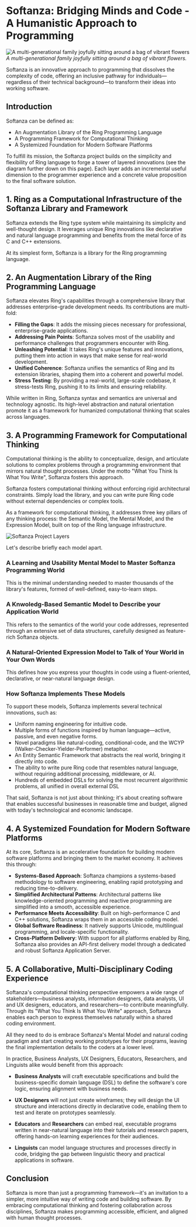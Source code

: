 # Softanza: Bridging Minds and Code - A Humanistic Approach to Programming 
![A multi-generational family joyfully sitting around a bag of vibrant flowers](../images/stz-for-the-rest-of-us.jpg)  
*A multi-generational family joyfully sitting around a bag of vibrant flowers.*

Softanza is an innovative approach to programming that dissolves the complexity of code, offering an inclusive pathway for individuals—regardless of their technical background—to transform their ideas into working software.

## Introduction

Softanza can be defined as:

- An Augmentation Library of the Ring Programming Language
- A Programming Framework for Computational Thinking
- A Systemized Foundation for Modern Software Platforms

To fulfill its mission, the Softanza project builds on the simplicity and flexibility of Ring language to forge a tower of layered innovations (see the diagram further down on this page). Each layer adds an incremental useful dimension to the programmer experience and a concrete value proposition to the final software solution.

## 1. Ring as a Computational Infrastructure of the Softanza Library and Framework

Softanza extends the Ring type system while maintaining its simplicity and well-thought design. It leverages unique Ring innovations like declarative and natural language programming and benefits from the metal force of its C and C++ extensions.

At its simplest form, Softanza is a library for the Ring programming language.

## 2. An Augmentation Library of the Ring Programming Language

Softanza elevates Ring's capabilities through a comprehensive library that addresses enterprise-grade development needs. Its contributions are multi-fold:

- **Filling the Gaps**: It adds the missing pieces necessary for professional, enterprise-grade applications.
- **Addressing Pain Points**: Softanza solves most of the usability and performance challenges that programmers encounter with Ring.
- **Unleashing Potential**: It takes Ring's unique features and innovations, putting them into action in ways that make sense for real-world development.
- **Unified Coherence**: Softanza unifies the semantics of Ring and its extension libraries, shaping them into a coherent and powerful model.
- **Stress Testing**: By providing a real-world, large-scale codebase, it stress-tests Ring, pushing it to its limits and ensuring reliability.

While written in Ring, Softanza syntax and semantics are universal and technology agnostic. Its high-level abstraction and natural orientation promote it as a framework for humanized computational thinking that scales across languages.

## 3. A Programming Framework for Computational Thinking

Computational thinking is the ability to conceptualize, design, and articulate solutions to complex problems through a programming environment that mirrors natural thought processes. Under the motto "What You Think Is What You Write", Softanza fosters this approach.

Softanza fosters computational thinking without enforcing rigid architectural constraints. Simply load the library, and you can write pure Ring code without external dependencies or complex tools.

As a framework for computational thinking, it addresses three key pillars of any thinking process: the Semantic Model, the Mental Model, and the Expression Model, built on top of the Ring language infrastructure.

![Softanza Project Layers](../images/stz-project-layers.png)

Let's describe briefly each model apart.

### A Learning and Usability Mental Model to Master Softanza Programming World

This is the minimal understanding needed to master thousands of the library's features, formed of well-defined, easy-to-learn steps.

### A Knwoledg-Based Semantic Model to Describe your Application World

This refers to the semantics of the world your code addresses, represented through an extensive set of data structures, carefully designed as feature-rich Softanza objects.

### A Natural-Oriented Expression Model to Talk of Your World in Your Own Words

This defines how you express your thoughts in code using a fluent-oriented, declarative, or near-natural language design.

### How Softanza Implements These Models

To support these models, Softanza implements several technical innovations, such as:

- Uniform naming engineering for intuitive code.
- Multiple forms of functions inspired by human language—active, passive, and even negative forms.
- Novel paradigms like natural-coding, conditional-code, and the WCYP (Walker-Checker-Yielder-Performer) metaphor.
- An Entity Semantic Framework that abstracts the real world, bringing it directly into code.
- The ability to write pure Ring code that resembles natural language, without requiring additional processing, middleware, or AI.
- Hundreds of embedded DSLs for solving the most recurrent algorithmic problems, all unified in overall external DSL

That said, Softanza is not just about thinking; it's about creating software that enables successful businesses in reasonable time and budget, aligned with today's technological and economic landscape.

## 4. A Systemized Foundation for Modern Software Platforms

At its core, Softanza is an accelerative foundation for building modern software platforms and bringing them to the market economy. It achieves this through:

- **Systems-Based Approach**: Softanza champions a systems-based methodology to software engineering, enabling rapid prototyping and reducing time-to-delivery.
- **Simplified Architectural Patterns**: Architectural patterns like knowledge-oriented programming and reactive programming are simplified into a smooth, accessible experience.
- **Performance Meets Accessibility**: Built on high-performance C and C++ solutions, Softanza wraps them in an accessible coding model.
- **Global Software Readiness**: It natively supports Unicode, multilingual programming, and locale-specific functionality.
- **Cross-Platform Delivery**: With support for all platforms enabled by Ring, Softanza also provides an API-first delivery model through a dedicated and robust Softanza Application Server.

## 5. A Collaborative, Multi-Disciplinary Coding Experience

Softanza's computational thinking perspective empowers a wide range of stakeholders—business analysts, information designers, data analysts, UI and UX designers, educators, and researchers—to contribute meaningfully. Through its "What You Think Is What You Write" approach, Softanza enables each person to express themselves naturally within a shared coding environment.

All they need to do is embrace Softanza's Mental Model and natural coding paradigm and start creating working prototypes for their programs, leaving the final implementation details to the coders at a lower level.

In practice, Business Analysts, UX Designers, Educators, Researchers, and Linguists alike would benefit from this approach: 

- **Business Analysts** will craft executable specifications and build the business-specific domain language (DSL) to define the software's core logic, ensuring alignment with business needs.
  
- **UX Designers** will not just create wireframes; they will design the UI structure and interactions directly in declarative code, enabling them to test and iterate on prototypes seamlessly.

- **Educators** and **Researchers** can embed real, executable programs written in near-natural language into their tutorials and research papers, offering hands-on learning experiences for their audiences.

- **Linguists** can model language structures and processes directly in code, bridging the gap between linguistic theory and practical applications in software. 

## Conclusion

Softanza is more than just a programming framework—it's an invitation to a simpler, more intuitive way of writing code and building software. By embracing computational thinking and fostering collaboration across disciplines, Softanza makes programming accessible, efficient, and aligned with human thought processes.